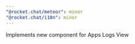 ```yaml
---
"@rocket.chat/meteor": minor
"@rocket.chat/i18n": minor
---
```


Implements new component for Apps Logs View

